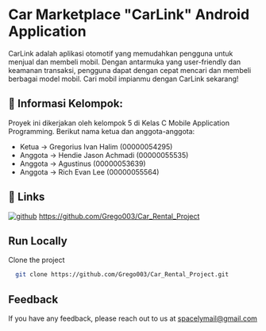 
# Car Marketplace "CarLink" Android Application

CarLink adalah aplikasi otomotif yang memudahkan pengguna untuk menjual dan membeli mobil. Dengan antarmuka yang user-friendly dan keamanan transaksi, pengguna dapat dengan cepat mencari dan membeli berbagai model mobil. Cari mobil impianmu dengan CarLink sekarang!
## 🚀 Informasi Kelompok:

Proyek ini dikerjakan oleh kelompok 5 di Kelas C Mobile Application Programming. Berikut nama ketua dan anggota-anggota:
- Ketua     -> Gregorius Ivan Halim (00000054295)
- Anggota   -> Hendie Jason Achmadi (00000055535)
- Anggota   -> Agustinus (00000053639)
- Anggota   -> Rich Evan Lee (00000055564)


## 🔗 Links
[![github](https://logosmarcas.net/wp-content/uploads/2020/12/GitHub-Simbolo.png)](https://github.com/Grego003/Car_Rental_Project)
https://github.com/Grego003/Car_Rental_Project
## Run Locally

Clone the project

```bash
  git clone https://github.com/Grego003/Car_Rental_Project.git
```
## Feedback

If you have any feedback, please reach out to us at spacelymail@gmail.com

